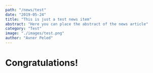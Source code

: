 ```yaml
---
path: "/news/test"
date: "2019-05-24"
title: "This is just a test news item"
abstract: "Here you can place the abstract of the news article"
category: "Test"
image: "./images/test.png"
author: "Avner Peled"
---
```


# Congratulations!
